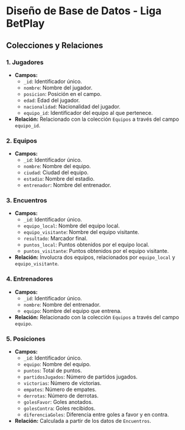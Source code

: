 # Diseño de Base de Datos - Liga BetPlay

## Colecciones y Relaciones

### 1. Jugadores
- **Campos:**
  - `_id`: Identificador único.
  - `nombre`: Nombre del jugador.
  - `posicion`: Posición en el campo.
  - `edad`: Edad del jugador.
  - `nacionalidad`: Nacionalidad del jugador.
  - `equipo_id`: Identificador del equipo al que pertenece.
- **Relación:**
  Relacionado con la colección `Equipos` a través del campo `equipo_id`.

### 2. Equipos
- **Campos:**
  - `_id`: Identificador único.
  - `nombre`: Nombre del equipo.
  - `ciudad`: Ciudad del equipo.
  - `estadio`: Nombre del estadio.
  - `entrenador`: Nombre del entrenador.

### 3. Encuentros
- **Campos:**
  - `_id`: Identificador único.
  - `equipo_local`: Nombre del equipo local.
  - `equipo_visitante`: Nombre del equipo visitante.
  - `resultado`: Marcador final.
  - `puntos_local`: Puntos obtenidos por el equipo local.
  - `puntos_visitante`: Puntos obtenidos por el equipo visitante.
- **Relación:**
  Involucra dos equipos, relacionados por `equipo_local` y `equipo_visitante`.

### 4. Entrenadores
- **Campos:**
  - `_id`: Identificador único.
  - `nombre`: Nombre del entrenador.
  - `equipo`: Nombre del equipo que entrena.
- **Relación:**
  Relacionado con la colección `Equipos` a través del campo `equipo`.

### 5. Posiciones
- **Campos:**
  - `_id`: Identificador único.
  - `equipo`: Nombre del equipo.
  - `puntos`: Total de puntos.
  - `partidosJugados`: Número de partidos jugados.
  - `victorias`: Número de victorias.
  - `empates`: Número de empates.
  - `derrotas`: Número de derrotas.
  - `golesFavor`: Goles anotados.
  - `golesContra`: Goles recibidos.
  - `diferenciaGoles`: Diferencia entre goles a favor y en contra.
- **Relación:**
  Calculada a partir de los datos de `Encuentros`.
